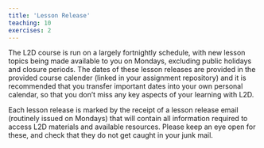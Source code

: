 ```yaml
---
title: 'Lesson Release'
teaching: 10
exercises: 2
---
```



The L2D course is run on a largely fortnightly schedule, with new lesson topics being made available to you on Mondays, excluding public holidays and closure periods. The dates of these lesson releases are provided in the provided course calender (linked in your assignment repository) and it is recommended that you transfer important dates into your own personal calendar, so that you don’t miss any key aspects of your learning with L2D.  
 
Each lesson release is marked by the receipt of a lesson release email (routinely issued on Mondays) that will contain all information required to access L2D materials and available resources. Please keep an eye open for these, and check that they do not get caught in your junk mail. 
